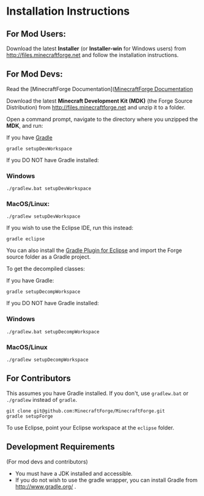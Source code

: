 # Installation Instructions

## For Mod Users:

Download the latest **Installer** (or **Installer-win** for Windows users) from http://files.minecraftforge.net and follow the installation instructions.

## For Mod Devs:

Read the [MinecraftForge Documentation]([MinecraftForge Documentation](http://http://mcforge.readthedocs.io/)

Download the latest **Minecraft Development Kit (MDK)** (the Forge Source Distribution) from http://files.minecraftforge.net and unzip it to a folder.

Open a command prompt, navigate to the directory where you unzipped the **MDK**, and run:

If you have [Gradle](https://docs.gradle.org/current/userguide/installation.html)

    gradle setupDevWorkspace

If you DO NOT have Gradle installed:

### Windows 

    ./gradlew.bat setupDevWorkspace

### MacOS/Linux:

    ./gradlew setupDevWorkspace

If you wish to use the Eclipse IDE, run this instead:

    gradle eclipse 
    
You can also install the [Gradle Plugin for Eclipse](https://marketplace.eclipse.org/content/gradle-sts-integration-eclipse) and import the Forge source folder as a Gradle project.

To get the decompiled classes:

If you have Gradle:

    gradle setupDecompWorkspace

If you DO NOT have Gradle installed:

### Windows

    ./gradlew.bat setupDecompWorkspace

### MacOS/Linux

    ./gradlew setupDecompWorkspace

## For Contributors

This assumes you have Gradle installed. If you don't, use `gradlew.bat` or `./gradlew` instead of `gradle`.

    git clone git@github.com:MinecraftForge/MinecraftForge.git
    gradle setupForge

To use Eclipse, point your Eclipse workspace at the `eclipse` folder.


## Development Requirements 
(For mod devs and contributors)

  - You must have a JDK installed and accessible.
  - If you do not wish to use the gradle wrapper, you can install Gradle from http://www.gradle.org/ .
 

